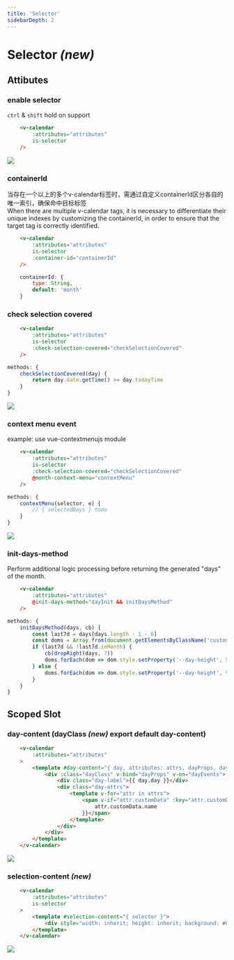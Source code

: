 ```yaml
---
title: 'Selector'
sidebarDepth: 2
---
```

# Selector <i>**(new)**</i>

## Attibutes
### enable selector
`ctrl` & `shift` hold on support

```html
    <v-calendar
        :attributes="attributes"
        is-selector
    />
```
<guide-selector-index />

![](./images/1.png)

### containerId

当存在一个以上的多个v-calendar标签时，需通过自定义containerId区分各自的唯一索引，确保命中目标标签 <br />
When there are multiple v-calendar tags, it is necessary to differentiate their unique indexes by customizing the containerId, in order to ensure that the target tag is correctly identified. 

```html
    <v-calendar
        :attributes="attributes"
        is-selector
        :container-id="containerId"
    />
```
```js
    containerId: {
        type: String,
        default: 'month'
    }
```

### check selection covered
```html
    <v-calendar
        :attributes="attributes"
        is-selector
        :check-selection-covered="checkSelectionCovered"
    />
```
```js 
methods: {
    checkSelectionCovered(day) {
        return day.date.getTime() >= day.todayTime
    }
}
```
<guide-selector-index container-id="month1" check />

![](./images/2.png)

### context menu event
example: use vue-contextmenujs module

```html
    <v-calendar
        :attributes="attributes"
        is-selector
        :check-selection-covered="checkSelectionCovered"
        @month-context-menu="contextMenu"
    />
```
```js 
methods: {
    contextMenu(selector, e) {
        // { selectedDays } todo
    }
}
```

<guide-selector-index container-id="month2" menu />

![](./images/3.png)

### init-days-method
Perform additional logic processing before returning the generated "days" of the month.

```html
    <v-calendar
        :attributes="attributes"
        @init-days-method="dayInit && initDaysMethod"
    />
```

```js
methods: {
    initDaysMethod(days, cb) {
        const last7d = days[days.length - 1 - 6]
        const doms = Array.from(document.getElementsByClassName('custom-calendar'))
        if (last7d && !last7d.inMonth) {
            cb(dropRight(days, 7))
            doms.forEach(dom => dom.style.setProperty('--day-height', 90 + 90 / 5 + 'px'))
        } else {
            doms.forEach(dom => dom.style.setProperty('--day-height', 90 + 'px'))
        }
    }
}
```

<guide-selector-index slot-day container-id="month5" 
        :is-selector="false" dayInit />

## Scoped Slot
### day-content (dayClass <i>**(new)**</i> export default day-content)


```html
    <v-calendar
        :attributes="attributes"
    >
        <template #day-content="{ day, attributes: attrs, dayProps, dayEvents, dayClass }">
            <div :class="dayClass" v-bind="dayProps" v-on="dayEvents">
                <div class="day-label">{{ day.day }}</div>
                <div class="day-attrs">
                    <template v-for="attr in attrs">
                        <span v-if="attr.customData" :key="attr.customData.name" :class="attr.customData.class" :style="attr.customData.style">{{
                            attr.customData.name
                        }}</span>
                    </template>
                </div>
            </div>
        </template>
    </v-calendar>
```
<guide-selector-index slot-day container-id="month3" 
        :is-selector="false" />

![](./images/5.png)

### selection-content <i>**(new)**</i>


```html
    <v-calendar
        :attributes="attributes"
        is-selector
    >
        <template #selection-content="{ selector }">
            <div style="width: inherit; height: inherit; background: #0003">SHOW</div>
        </template>
    </v-calendar>
```
<guide-selector-index slot-selection  container-id="month4" />

![](./images/4.png)